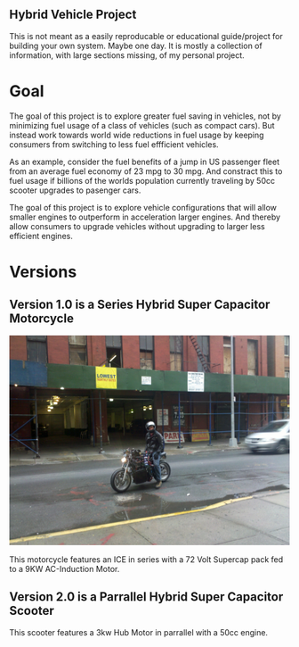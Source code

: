 ## Hybrid Vehicle Project

This is not meant as a easily reproducable or educational guide/project for building your own system. Maybe one day. It is mostly a collection of information, with large sections missing, of my personal project.

# Goal

The goal of this project is to explore greater fuel saving in vehicles, not by minimizing fuel usage of a class of vehicles (such as compact cars). But instead work towards world wide reductions in fuel usage by keeping consumers from switching to less fuel effficient vehicles.

As an example, consider the fuel benefits of a jump in US passenger fleet from an average fuel economy of 23 mpg to 30 mpg. And constract this to fuel usage if billions of the worlds population currently traveling by 50cc scooter upgrades to pasenger cars. 

The goal of this project is to explore vehicle configurations that will allow smaller engines to outperform in acceleration larger engines. And thereby allow consumers to upgrade vehicles without upgrading to larger less efficient engines.

# Versions
## Version 1.0 is a Series Hybrid Super Capacitor Motorcycle

![](/v1/img/V1_On_Street.jpg)

This motorcycle features an ICE in series with a 72 Volt Supercap pack fed to a 9KW AC-Induction Motor.

## Version 2.0 is a Parrallel Hybrid Super Capacitor Scooter

This scooter features a 3kw Hub Motor in parrallel with a 50cc engine.

